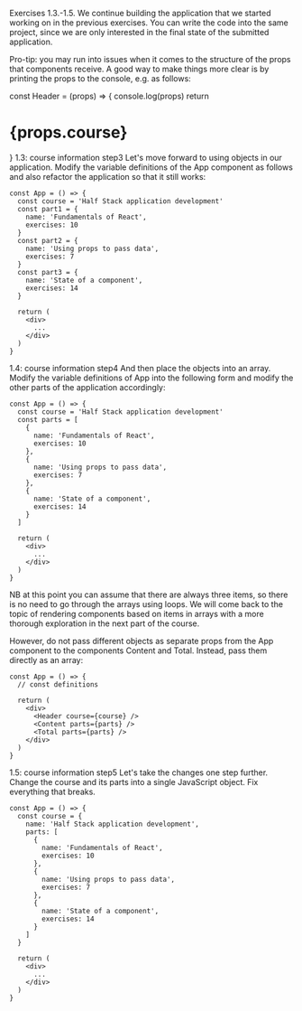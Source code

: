 Exercises 1.3.-1.5.
We continue building the application that we started working on in the previous exercises. You can write the code into the same project, since we are only interested in the final state of the submitted application.

Pro-tip: you may run into issues when it comes to the structure of the props that components receive. A good way to make things more clear is by printing the props to the console, e.g. as follows:

const Header = (props) => {
console.log(props)
return <h1>{props.course}</h1>
}
1.3: course information step3
Let's move forward to using objects in our application. Modify the variable definitions of the App component as follows and also refactor the application so that it still works:

```
const App = () => {
  const course = 'Half Stack application development'
  const part1 = {
    name: 'Fundamentals of React',
    exercises: 10
  }
  const part2 = {
    name: 'Using props to pass data',
    exercises: 7
  }
  const part3 = {
    name: 'State of a component',
    exercises: 14
  }

  return (
    <div>
      ...
    </div>
  )
}
```

1.4: course information step4
And then place the objects into an array. Modify the variable definitions of App into the following form and modify the other parts of the application accordingly:

```
const App = () => {
  const course = 'Half Stack application development'
  const parts = [
    {
      name: 'Fundamentals of React',
      exercises: 10
    },
    {
      name: 'Using props to pass data',
      exercises: 7
    },
    {
      name: 'State of a component',
      exercises: 14
    }
  ]

  return (
    <div>
      ...
    </div>
  )
}
```

NB at this point you can assume that there are always three items, so there is no need to go through the arrays using loops. We will come back to the topic of rendering components based on items in arrays with a more thorough exploration in the next part of the course.

However, do not pass different objects as separate props from the App component to the components Content and Total. Instead, pass them directly as an array:

```
const App = () => {
  // const definitions

  return (
    <div>
      <Header course={course} />
      <Content parts={parts} />
      <Total parts={parts} />
    </div>
  )
}
```

1.5: course information step5
Let's take the changes one step further. Change the course and its parts into a single JavaScript object. Fix everything that breaks.

```
const App = () => {
  const course = {
    name: 'Half Stack application development',
    parts: [
      {
        name: 'Fundamentals of React',
        exercises: 10
      },
      {
        name: 'Using props to pass data',
        exercises: 7
      },
      {
        name: 'State of a component',
        exercises: 14
      }
    ]
  }

  return (
    <div>
      ...
    </div>
  )
}
```
